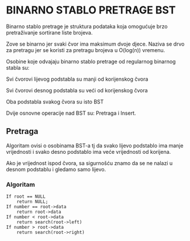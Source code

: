 # BINARNO STABLO PRETRAGE BST

Binarno stablo pretrage je struktura podataka koja omogućuje brzo pretraživanje sortirane liste brojeva.

Zove se binarno jer svaki čvor ima maksimum dvoje djece. Naziva se drvo za pretragu jer se koristi za pretragu brojeva u O(log(n)) vremenu.

Osobine koje odvajaju binarno stablo pretrage od regularnog binarnog stabla su:

Svi čvorovi lijevog podstabla su manji od korijenskog čvora

Svi čvorovi desnog podstabla su veći od korijenskog čvora

Oba podstabla svakog čvora su isto BST

Dvije osnovne operacije nad BST su:
Pretraga i Insert.

## Pretraga

Algoritam ovisi o osobinama BST-a tj da svako lijevo podstablo ima manje vrijednosti i svako desno podstablo ima veće vrijednosti od korijena.

Ako je vrijednost ispod čvora, sa sigurnošću znamo da se ne nalazi u desnom podstablu i gledamo samo lijevo. 

### Algoritam

```
If root == NULL
    return NULL;
If number == root->data
    return root->data
If number < root->data
    return search(root->left)
If number > root->data
    return search(root->right)
```
